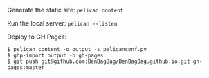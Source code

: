 Generate the static site:
`pelican content`

Run the local server:
`pelican --listen`

Deploy to GH Pages:

```
$ pelican content -o output -s pelicanconf.py
$ ghp-import output -b gh-pages
$ git push git@github.com:BenBagBag/BenBagBag.github.io.git gh-pages:master
```

